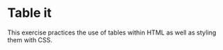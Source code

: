 Table it
====================

This exercise practices the use of tables within HTML as well as styling them with CSS.